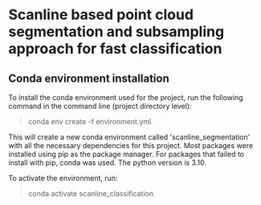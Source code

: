 # Scanline based point cloud segmentation and subsampling approach for fast classification

## Conda environment installation 

To install the conda environment used for the project, run the following command in the command line (project directory level):

> conda env create -f environment.yml

This will create a new conda environment called 'scanline_segmentation' with all the necessary dependencies for this project. Most packages were installed using pip as the package manager. For packages that failed to install with pip, conda was used. The python version is 3.10. 

To activate the environment, run:

> conda activate scanline_classification